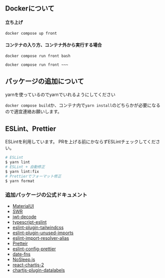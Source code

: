 ## Dockerについて

#### 立ち上げ
```
docker compose up front
```

#### コンテナの入り方、コンテナ外から実行する場合

```
docker compose run front bash
```
```
docker compose run front ~~~
```

## パッケージの追加について

yarnを使っているのでyarnでいれるようにしてください

`docker compose build`か、コンテナ内で`yarn install`のどちらかが必要になるので適宜連絡お願いします。

## ESLint、Prettier

ESLintを利用しています。
PRを上げる前にかならずESLintチェックしてください。

```bash
# ESLint
$ yarn lint
# ESLint + 自動修正
$ yarn lint:fix
# Prettierでフォーマット修正
$ yarn format
```

### 追加パッケージの公式ドキュメント

- [MaterialUI](https://next--material-ui.netlify.app/material-ui)
- [SWR](https://swr.vercel.app)
- [jwt-decode](https://github.com/auth0/jwt-decode)
- [typescript-eslint](https://github.com/typescript-eslint/typescript-eslint)
- [eslint-plugin-tailwindcss](https://github.com/francoismassart/eslint-plugin-tailwindcss)
- [eslint-plugin-unused-imports](https://github.com/sweepline/eslint-plugin-unused-imports)
- [eslint-import-resolver-alias](https://github.com/johvin/eslint-import-resolver-alias)
- [Pretteir](https://prettier.io/docs/en/install.html)
- [eslint-config-prettier](https://github.com/prettier/eslint-config-prettier)
- [date-fns](https://date-fns.org/)
- [NoSleep.js](https://github.com/richtr/NoSleep.js)
- [react-chartjs-2](https://github.com/reactchartjs/react-chartjs-2)
- [chartjs-plugin-datalabels](https://chartjs-plugin-datalabels.netlify.app/)

